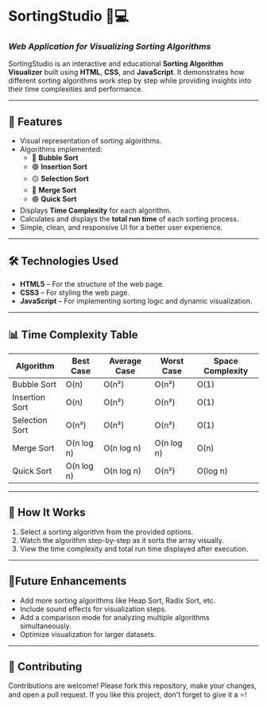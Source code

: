 # **SortingStudio** 🎨💻  
### *Web Application for Visualizing Sorting Algorithms*

SortingStudio is an interactive and educational **Sorting Algorithm Visualizer** built using **HTML**, **CSS**, and **JavaScript**. It demonstrates how different sorting algorithms work step by step while providing insights into their time complexities and performance.

---

## 🚀 **Features**
- Visual representation of sorting algorithms.
- Algorithms implemented:
  - 🔵 **Bubble Sort**  
  - 🟢 **Insertion Sort**  
  - 🟡 **Selection Sort**  
  - 🔴 **Merge Sort**  
  - 🟣 **Quick Sort**  
- Displays **Time Complexity** for each algorithm.
- Calculates and displays the **total run time** of each sorting process.
- Simple, clean, and responsive UI for a better user experience.

---

## 🛠️ **Technologies Used**
- **HTML5** – For the structure of the web page.  
- **CSS3** – For styling the web page.  
- **JavaScript** – For implementing sorting logic and dynamic visualization.
  
---

## 📊 **Time Complexity Table**

| **Algorithm**      | **Best Case** | **Average Case** | **Worst Case** | **Space Complexity** |
|---------------------|--------------|-----------------|---------------|----------------------|
| Bubble Sort         | O(n)         | O(n²)           | O(n²)         | O(1)                 |
| Insertion Sort      | O(n)         | O(n²)           | O(n²)         | O(1)                 |
| Selection Sort      | O(n²)        | O(n²)           | O(n²)         | O(1)                 |
| Merge Sort          | O(n log n)   | O(n log n)      | O(n log n)    | O(n)                 |
| Quick Sort          | O(n log n)   | O(n log n)      | O(n²)         | O(log n)             |

---

## 🎥 **How It Works**
1. Select a sorting algorithm from the provided options.
2. Watch the algorithm step-by-step as it sorts the array visually.
3. View the time complexity and total run time displayed after execution.

---

## 🔮**Future Enhancements**
- Add more sorting algorithms like Heap Sort, Radix Sort, etc.
- Include sound effects for visualization steps.
- Add a comparison mode for analyzing multiple algorithms simultaneously.
- Optimize visualization for larger datasets.

---

## 🤝 **Contributing**  
Contributions are welcome! Please fork this repository, make your changes, and open a pull request. If you like this project, don't forget to give it a ⭐!  

